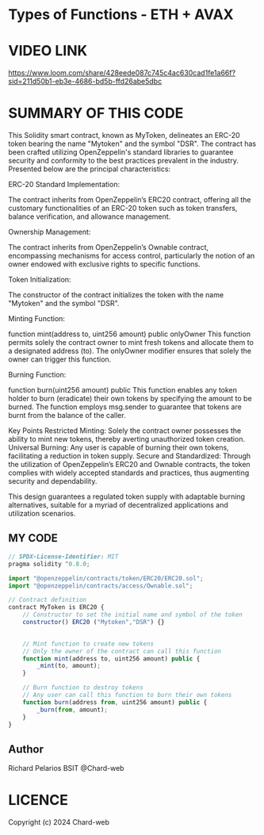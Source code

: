 # Types of Functions - ETH + AVAX

# VIDEO LINK

https://www.loom.com/share/428eede087c745c4ac630cad1fe1a66f?sid=211d50b1-eb3e-4686-bd5b-ffd26abe5dbc

# SUMMARY OF THIS CODE 
This Solidity smart contract, known as MyToken, delineates an ERC-20 token bearing the name "Mytoken" and the symbol "DSR". The contract has been crafted utilizing OpenZeppelin's standard libraries to guarantee security and conformity to the best practices prevalent in the industry. Presented below are the principal characteristics:

ERC-20 Standard Implementation:

The contract inherits from OpenZeppelin’s ERC20 contract, offering all the customary functionalities of an ERC-20 token such as token transfers, balance verification, and allowance management.

Ownership Management:

The contract inherits from OpenZeppelin’s Ownable contract, encompassing mechanisms for access control, particularly the notion of an owner endowed with exclusive rights to specific functions.

Token Initialization:

The constructor of the contract initializes the token with the name "Mytoken" and the symbol "DSR".

Minting Function:

function mint(address to, uint256 amount) public onlyOwner This function permits solely the contract owner to mint fresh tokens and allocate them to a designated address (to). The onlyOwner modifier ensures that solely the owner can trigger this function.

Burning Function:

function burn(uint256 amount) public This function enables any token holder to burn (eradicate) their own tokens by specifying the amount to be burned. The function employs msg.sender to guarantee that tokens are burnt from the balance of the caller.

Key Points Restricted Minting: Solely the contract owner possesses the ability to mint new tokens, thereby averting unauthorized token creation. Universal Burning: Any user is capable of burning their own tokens, facilitating a reduction in token supply. Secure and Standardized: Through the utilization of OpenZeppelin’s ERC20 and Ownable contracts, the token complies with widely accepted standards and practices, thus augmenting security and dependability.

This design guarantees a regulated token supply with adaptable burning alternatives, suitable for a myriad of decentralized applications and utilization scenarios.


## MY CODE 

````javascript
// SPDX-License-Identifier: MIT
pragma solidity ^0.8.0;

import "@openzeppelin/contracts/token/ERC20/ERC20.sol";
import "@openzeppelin/contracts/access/Ownable.sol";

// Contract definition
contract MyToken is ERC20 {
    // Constructor to set the initial name and symbol of the token
    constructor() ERC20 ("Mytoken","DSR") {}
    

    // Mint function to create new tokens
    // Only the owner of the contract can call this function
    function mint(address to, uint256 amount) public {
        _mint(to, amount);
    }

    // Burn function to destroy tokens
    // Any user can call this function to burn their own tokens
    function burn(address from, uint256 amount) public {
        _burn(from, amount);
    }
}
````

## Author

Richard Pelarios BSIT
@Chard-web

# LICENCE
Copyright (c) 2024 Chard-web
